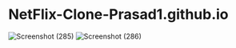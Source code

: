 # NetFlix-Clone-Prasad1.github.io
![Screenshot (285)](https://github.com/Prasad0535/NetFlix-Clone-Prasad1.github.io/assets/91623698/e28a7546-cea1-4b97-be99-f2043e85ff52)
![Screenshot (286)](https://github.com/Prasad0535/PythonDjangoProject/assets/91623698/d01e1922-3e13-4d0d-ae6c-be16c1ca3c21)
